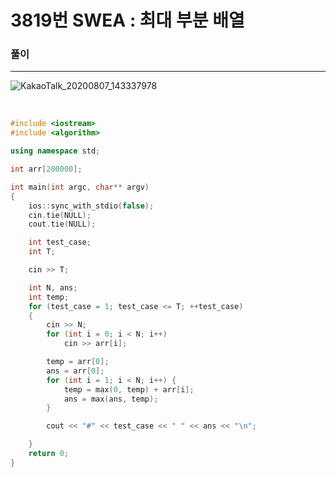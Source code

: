 3819번 SWEA : 최대 부분 배열
===

### 풀이
---
![KakaoTalk_20200807_143337978](https://i.imgur.com/MKdC189.jpg)

<br>

```c++
#include <iostream>
#include <algorithm>

using namespace std;

int arr[200000];

int main(int argc, char** argv)
{
	ios::sync_with_stdio(false);
	cin.tie(NULL);
	cout.tie(NULL);

	int test_case;
	int T;

	cin >> T;

	int N, ans;
	int temp;
	for (test_case = 1; test_case <= T; ++test_case)
	{
		cin >> N;
		for (int i = 0; i < N; i++)
			cin >> arr[i];

		temp = arr[0];
		ans = arr[0];
		for (int i = 1; i < N; i++) {
			temp = max(0, temp) + arr[i];
			ans = max(ans, temp);
		}

		cout << "#" << test_case << " " << ans << "\n";

	}
	return 0;
}

```
